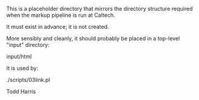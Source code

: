 This is a placeholder directory that mirrors
the directory structure required when the
markup pipeline is run at Caltech.

It must exist in advance; it is not created.

More sensibly and cleanly, it should probably
be placed in a top-level "input" directory:

  input/html

It is used by:
   
  ./scripts/03link.pl

Todd Harris
